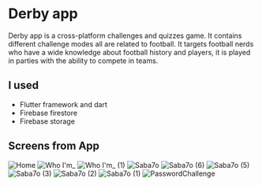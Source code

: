 # Derby app

Derby app is a cross-platform challenges and quizzes game. It contains different challenge modes all are related to football. It targets football nerds who have a wide knowledge about football history and players, it is played in parties with the ability to compete in teams.

## I used 

- Flutter framework and dart
- Firebase firestore
- Firebase storage

## Screens from App
![Home](https://github.com/khaledkhalifa74/derbyApp/assets/96270919/96ef6722-b8c2-4ab8-965b-4c3c0fddbf68)
![Who I'm_](https://github.com/khaledkhalifa74/derbyApp/assets/96270919/1ac36ae6-4d74-4045-97ff-30ccfc480fe4)
![Who I'm_ (1)](https://github.com/khaledkhalifa74/derbyApp/assets/96270919/ce428403-6781-4eb9-973a-2e31229c3030)
![Saba7o](https://github.com/khaledkhalifa74/derbyApp/assets/96270919/e7bc1bce-c670-4b6b-9940-c22d9bd3e173)
![Saba7o (6)](https://github.com/khaledkhalifa74/derbyApp/assets/96270919/0f7422dc-d76f-4538-824c-3288df5f765d)
![Saba7o (5)](https://github.com/khaledkhalifa74/derbyApp/assets/96270919/ae556402-5864-4480-bd58-dd44f3d94fd1)
![Saba7o (3)](https://github.com/khaledkhalifa74/derbyApp/assets/96270919/f7c7bf1b-ca76-4017-93bf-57efc283099c)
![Saba7o (2)](https://github.com/khaledkhalifa74/derbyApp/assets/96270919/2eb8f2fd-4879-45a4-90c5-80318e19b236)
![Saba7o (1)](https://github.com/khaledkhalifa74/derbyApp/assets/96270919/9497b4c9-43e3-47e1-a05f-7e30dbf1d754)
![PasswordChallenge](https://github.com/khaledkhalifa74/derbyApp/assets/96270919/10df394c-ae2e-4b6e-ae7d-c03aa4f19e8c)
